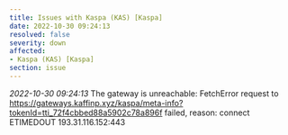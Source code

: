```yaml
---
title: Issues with Kaspa (KAS) [Kaspa]
date: 2022-10-30 09:24:13
resolved: false
severity: down
affected:
- Kaspa (KAS) [Kaspa]
section: issue
---
```


*2022-10-30 09:24:13* The gateway is unreachable: FetchError request to https://gateways.kaffinp.xyz/kaspa/meta-info?tokenId=tti_72f4cbbed88a5902c78a896f failed, reason: connect ETIMEDOUT 193.31.116.152:443